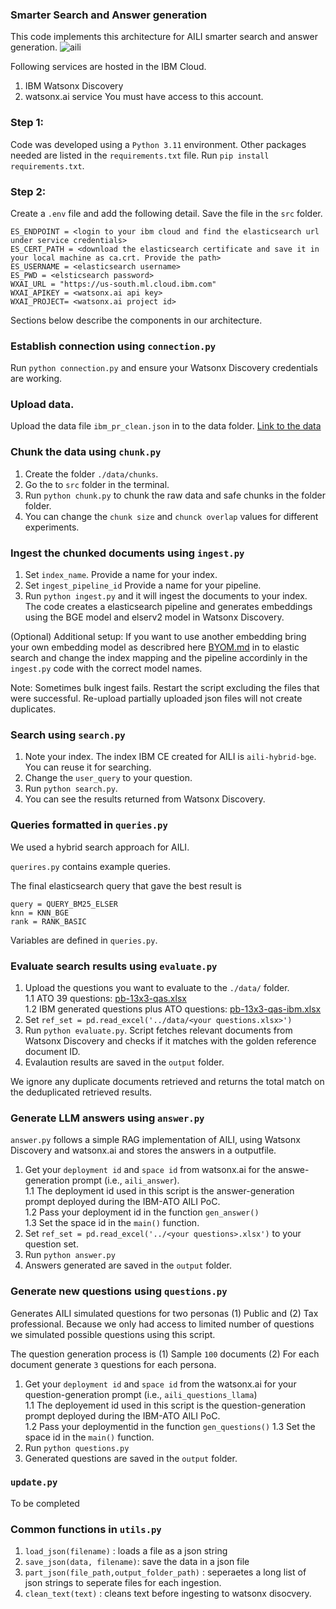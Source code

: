 ### Smarter Search and Answer generation

This code implements this architecture for AILI smarter search and answer generation.
![aili](https://github.com/kamago/CE-AILI/blob/nirandi/AILI_architecture.png)

Following services are hosted in the IBM Cloud.
1. IBM Watsonx Discovery 
2. watsonx.ai service 
You must have access to this account. 

### Step 1:
Code was developed using a `Python 3.11` environment.
Other packages needed are listed in the `requirements.txt` file. 
Run  `pip install requirements.txt`. 

### Step 2:
Create a `.env` file and add the following detail. Save the file in the `src` folder. 

    ES_ENDPOINT = <login to your ibm cloud and find the elasticsearch url under service credentials>
    ES_CERT_PATH = <download the elasticsearch certificate and save it in your local machine as ca.crt. Provide the path>
    ES_USERNAME = <elasticsearch username>
    ES_PWD = <elsticsearch password>
    WXAI_URL = "https://us-south.ml.cloud.ibm.com"
    WXAI_APIKEY = <watsonx.ai api key>
    WXAI_PROJECT= <watsonx.ai project id>

Sections below describe the components in our architecture.
### Establish connection using `connection.py`
Run `python connection.py` and ensure your Watsonx Discovery credentials are working. 

### Upload data. 
Upload the data file `ibm_pr_clean.json` in to the data folder. [Link to the data](https://govteams.sharepoint.com/:u:/r/sites/atoibm/Shared%20Documents/06.%20Data/pr_clean.zip?csf=1&web=1&e=aHTGLr)

### Chunk the data using `chunk.py`
1. Create the folder `./data/chunks`.
2. Go the to `src` folder in the terminal.
3. Run `python chunk.py` to chunk the raw data and safe chunks in the folder folder.  
4. You can change the `chunk size` and `chunck overlap` values for different experiments. 

### Ingest the chunked documents using `ingest.py`
1. Set `index_name`. Provide a name for your index.
2. Set `ingest_pipeline_id` Provide a name for your pipeline.
3. Run `python ingest.py` and it will ingest the documents to your index. The code creates a elasticsearch pipeline and generates embeddings using the BGE model and elserv2 model in Watsonx Discovery. 

(Optional) Additional setup: If you want to use another embedding bring your own embedding model as describred here [BYOM.md](https://github.com/nirandiw/t3-oct-wxd-enablement/blob/main/src/byom.md) in to elastic search and change the index mapping and the pipeline accordinly in the `ingest.py` code with the correct model names. 

Note: Sometimes bulk ingest fails. Restart the script excluding the files that were successful. Re-upload partially uploaded json files will not create duplicates. 

### Search using `search.py`
1. Note your index. The index IBM CE created for AILI is `aili-hybrid-bge`. You can reuse it for searching. 
2. Change the `user_query` to your question. 
3. Run `python search.py`. 
4. You can see the results returned from Watsonx Discovery. 

### Queries formatted in `queries.py`

We used a hybrid search approach for AILI.

`querires.py` contains example queries.

The final elasticsearch query that gave the best result is 

    query = QUERY_BM25_ELSER
    knn = KNN_BGE
    rank = RANK_BASIC

Variables are defined in `queries.py`. 

### Evaluate search results using `evaluate.py`
1. Upload the questions you want to evaluate to the `./data/` folder.  
  1.1 ATO 39 questions: [pb-13x3-qas.xlsx](https://govteams.sharepoint.com/:x:/r/sites/atoibm/Shared%20Documents/06.%20Data/pb-13x3-qas.xlsx?d=w4372d7af65d644388bf54fc72de1858e&csf=1&web=1&e=JHIz6S)  
  1.2 IBM generated questions plus ATO questions: [pb-13x3-qas-ibm.xlsx](https://govteams.sharepoint.com/:x:/r/sites/atoibm/Shared%20Documents/06.%20Data/pb-13x3-qas-ibm.xlsx?d=w35d907a4b9bf46ff9a81515fd0942deb&csf=1&web=1&e=kP0ceo)  
2. Set `ref_set = pd.read_excel('../data/<your questions.xlsx>')` 
3. Run `python evaluate.py`. Script fetches relevant documents from Watsonx Discovery and checks if it matches with the golden reference document ID. 
4. Evalaution results are saved in the `output` folder. 

We ignore any duplicate documents retrieved and returns the total match on the deduplicated retrieved results.

### Generate LLM answers using `answer.py`
`answer.py` follows a simple RAG implementation of AILI, using Watsonx Discovery and watsonx.ai and stores the answers in a outputfile. 

1. Get your `deployment id` and `space id` from watsonx.ai for the answe-generation prompt (i.e., `aili_answer`).  
  1.1 The  deployment id used in this script is the answer-generation prompt deployed during the IBM-ATO AILI PoC.  
  1.2 Pass your deployment id in the function `gen_answer()`  
  1.3 Set the space id in the `main()` function. 
2. Set `ref_set = pd.read_excel('../<your questions>.xlsx')` to your question set. 
3. Run `python answer.py`
4. Answers generated are saved in the `output` folder. 

### Generate new questions using `questions.py`

Generates AILI simulated questions for two personas (1) Public and (2) Tax professional. Because we only had access to limited number of questions we simulated possible questions using this script. 

The question generation process is (1) Sample `100` documents (2) For each document generate `3` questions for each persona. 

1. Get your `deployment id` and `space id` from the watsonx.ai for your question-generation prompt (i.e., `aili_questions_llama`)  
  1.1 The deployement id used in this script is the question-generation prompt deployed during the IBM-ATO AILI PoC.  
  1.2 Pass your deploymentid in the function `gen_questions()`
  1.3 Set the space id in the `main()` function. 
2. Run `python questions.py` 
3. Generated questions are saved in the `output` folder. 

### `update.py`

To be completed

### Common functions in `utils.py` 

1. `load_json(filename)` : loads a file as a json string
2. `save_json(data, filename)`: save the data in a json file
3. `part_json(file_path,output_folder_path)` : seperaetes a long list of json strings to seperate files for each ingestion. 
4. `clean_text(text)` : cleans text before ingesting to watsonx disocvery. 
